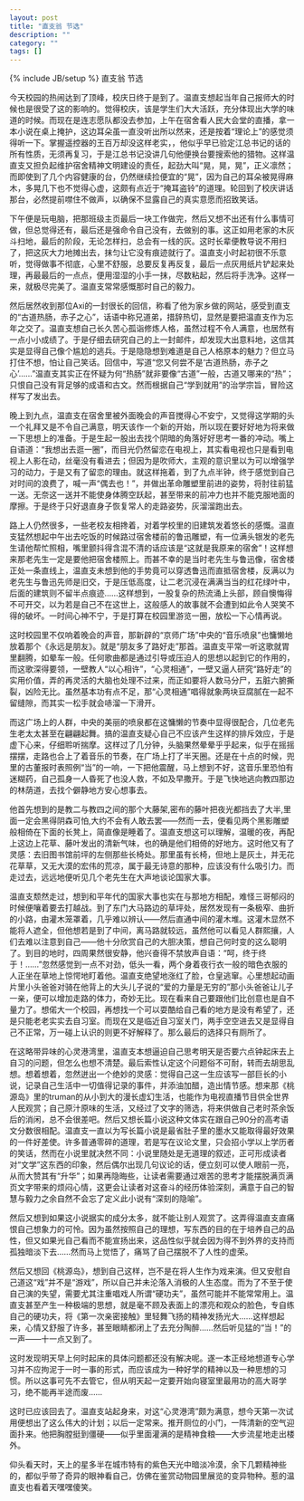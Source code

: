 ```yaml
---
layout: post
title: "直支翁 节选"
description: ""
category: ""
tags: []
---
```

{% include JB/setup %}
直支翁 节选

今天校园的热闹达到了顶峰，校庆日终于是到了。温直支想起当年自己报师大的时候也是很受了这的影响的。觉得校庆，该是学生们大大活跃，充分体现出大学的味道的时候。而现在是连志愿队都没去参加，上午在宿舍看人民大会堂的直播，拿一本小说在桌上掩护，这边耳朵虽一直没听出所以然来，还是按着“理论上”的感觉须得听一下。掌握遥控器的王百万却没这样老实，，他似乎早已验定江总书记的话的所有性质，无须再复习，于是江总书记没讲几句他便换台要搜索他的猎物。这样温直支又担负起维护宿舍精神文明建设的责任，起劲大叫“晃，晃，晃”，正义凛然；而即使到了几个内容健康的台，仍然继续捡便宜的“晃”，因为自己的耳朵被晃得麻木，多晃几下也不觉得心虚，这颇有点近于“掩耳盗铃”的道理。轮回到了校庆讲话那台，必然提前噤住不做声，以确保不显露自己的真实意愿而招致笑话。

下午便是玩电脑，把那班级主页最后一块工作做完，然后又想不出还有什么事情可做，但总觉得还有，最后还是强命令自己没有，去做别的事。这正如用老家的木灰斗扫地，最后的阶段，无论怎样扫，总会有一线的灰。这时长辈便教导说不用扫了，把这灰大力地摊出去，抹匀让它没有痕迹就行了。温直支小时起初很不乐意听，觉得做事不彻底，心里不舒服，总要反复再反复，最后一点灰用纸片铲起来处理，再最最后的一点点，便用湿湿的小手一抹，尽数粘起，然后将手洗净。这样一来，就极尽完美了。温直支常常感慨那时自己的毅力。

然后居然收到那位Axi的一封很长的回信，称看了他为家乡做的网站，感受到直支的“古道热肠，赤子之心”，话语中称兄道弟，措辞热切，显然是要把温直支作为忘年之交了。温直支想自己长久苦心孤诣修炼人格，虽然过程不令人满意，也居然有一点小小成绩了。于是仔细去研究自己的上一封邮件，却发现大出意料地，这信其实是显得自己像个尴尬的逃兵。于是隐隐想到难道是自己人格原本的魅力？但立马打住不想，怕让自己笑话。回信中，写道“您又何尝不是‘古道热肠，赤子之心’……”温直支其实正在怀疑为何“热肠”就非要像“古道”一般，古道又哪来的“热”；只恨自己没有背足够的成语和古文。然而根据自己“学到就用”的治学宗旨，冒险这样写了发出去。

晚上到九点，温直支在宿舍里被外面晚会的声音搅得心不安宁，又觉得这学期的头一个礼拜又是不令自己满意，明天该作一个新的开始，所以现在要好好地为将来做一下思想上的准备。于是生起一股出去找个阴暗的角落好好思考一番的冲动。嘴上自语道：“我想出去逛一圈”，而目光仍然留恋在电视上，其实看电视也只是看到电视上人影在动，丝毫没有看进去；但因为是吹师大，主观的意识里以为可以增强学习的动力，于是又有了留恋的理由。就这样拖着，到了九点半钟，终于感觉到自己对时间的浪费了，喊一声“偶去也！”，并做出革命雕塑里前进的姿势，将肘往前猛一送。无奈这一送并不能使身体腾空跃起，甚至带来的前冲力也并不能克服地面的摩擦。于是终于只好退直身子恢复常人的走路姿势，灰溜溜跑出去。

路上人仍然很多，一些老校友相搀着，对着学校里的旧建筑发着悠长的感慨。温直支猛然想起中午出去吃饭的时候路过宿舍楼前的鲁迅雕塑，有一位满头银发的老先生请他帮忙照相，嘴里颤抖得含混不清的话应该是“这就是我原来的宿舍”！这样想来那老先生一定是要他把宿舍楼照上。而甚不幸的是当时老先生与鲁迅像，宿舍楼正处一条直线上，温直支未想到他的手势竟可以穿透鲁迅而直抵宿舍楼，反满以为老先生与鲁迅先师是旧交，于是压低高度，让二老沉浸在满满当当的红花绿叶中，后面的建筑则不留半点痕迹……这样想到，一股复杂的热流涌上头部，顾自懊悔得不可开交，以为若是自己不在这世上，这般感人的故事就不会遭到如此令人哭笑不得的破坏。一时间心神不宁，于是打算在校园里游览一圈，放松一下心情再说。

这时校园里不仅响着晚会的声音，那新辟的“京师广场”中央的“音乐喷泉”也慵懒地放着那个《永远是朋友》。就是“朋友多了路好走”那首。温直支平常一听这歌就胃里翻腾，如晕车一般。任何歌曲都是通过引导或压迫人的思想以起到它的作用的，而这歌深得要领，一壁教人“以心相许”，“心灵相通”，一壁又逼人研究“路好走”的实用价值，弄的再灵活的大脑也处理不过来，而正如要将人数马分尸，五脏六腑撕裂，凶险无比。虽然基本功有点不足，那“心灵相通”唱得就象两块豆腐腻在一起不留缝隙，而其实一松手就会哧溜一下滑开。

而这广场上的人群，中央的美丽的喷泉都在这慵懒的节奏中显得很配合，几位老先生老太太甚至在翩翩起舞。搞的温直支疑心自己不应该产生这样的排斥效应，于是虚下心来，仔细聆听揣摩。这样过了几分钟，头脑果然晕晕乎乎起来，似乎在摇摇摆摆，走路也合上了着音乐的节奏，在广场上打了半天圈。还是在十点的时候，兜里的古董报时表照例“当”的一响，一下把他震醒，马上想到不好，这音乐里恐怕有迷糊药，自己孤身一人昏死了也没人救，不如及早撒开。于是飞快地逃向教四那边的林荫道，去找个僻静地方安心想事去。

他首先想到的是教二与教四之间的那个大藤架,密布的藤叶把夜光都挡去了大半,里面一定会黑得阴森可怕,大约不会有人敢去罢——然而一去，便看见两个黑影雕塑般相倚在下面的长凳上，简直像是睡着了。温直支想这可以理解，温暖的夜，再配上这边上花草、藤叶发出的清新气味，也的确是他们相倚的好地方。这时他又有了灵感：去旧图书馆前坪的左侧那些长椅处。那里虽有长椅，但地上是灰土，并无花花草草，又无大漠的宏伟的荒凉，属于最无诗意的那种，应该没有什么吸引力。而走过去，远远地便听见几个老先生在大声地谈论国家大事。

温直支颓然走过，想到和平年代的国家大事也实在与那地方相配，难怪三哥郁闷的时候便嚷着要去打越战。到了东门大马路边的草坪处，居然发现有一条极窄、曲折的小路，由灌木笼罩着，几乎难以辨认——然后直通中间的灌木堆。这灌木显然不能将人遮全，但他想若是到了中间，离马路就较远，虽然他可以看见人群熙攘，人们去难以注意到自己——他十分欣赏自己的大胆决策，想自己何时变的这么聪明了。到目的地时，四周果然很安静，他兴奋得不禁放声自语：“呵，终于终于！……”忽然感觉到一点不对劲，低头一看，两个身着夜行衣一般的暗色衣服的人正坐在草地上惊愕地盯着他。温直支绝望地涨红了脸，仓皇逃窜。心里想起动画片里小头爸爸对骑在他背上的大头儿子说的“爱的力量是无穷的”那小头爸爸让儿子一亲，便可以增加走路的体力，奇妙无比。现在看来自己要跟他们比创意也是自不量力了。想偌大一个校园，再想找一个可以耍酷给自己看的地方是没有希望了，还是只能老老实实去自习室。而现在又是临近自习室关门，两手空空进去又是显得自己不正常，万一碰上认识的则更不好解释了。那么最后的选择只有厕所了。

在这略带异味的心灵港湾里，温直支本想逼迫自己思考明天是否要六点钟起床去上自习的问题，但怎么也想不清楚。最后索性认定这个问题俗不可耐，转而去胡思乱想。想着想着，忽然迸出一个绝妙的灵感：觉得自己这一生应该写一部巨长的小说，记录自己生活中一切值得记录的事件，并添油加醋，造出情节感。想来那《桃源岛》里的truman的从小到大的漫长虚幻生活，也能作为电视直播节目供全世界人民观赏；自己原汁原味的生活，又经过了文字的筛选，将来供做自己老时茶余饭后的消闲，总不会很差吧。然后又想长篇小说这种文体实在跟自己90分的高考语文分数很相配。温直支一直以为写长篇小说是最省肚子里的墨水又能取得最好效果的一件好差使。许多普通零碎的道理，若是写在议论文里，只会招小学以上学历者的笑话，然而在小说里就决然不同：小说里随处是无道理的叙述，正可形成读者对“文学”这东西的印象，然后偶尔出现几句议论的话，便立刻可以使人眼前一亮，从而大赞其有“升华”；如果再隐晦些，让读者需要通过艰苦的思考才能摆脱满页满页文字带来的烦闷心情，这更会让读者对这奋斗的经历体验深刻，满意于自己的智慧与毅力之余自然不会忘了定义此小说有“深刻的隐喻”。

然后又想到如果这小说据实的成分太多，就不能让别人观赏了。这弄得温直支直痛恨自己想象力的可怜。因为虽然按照自己的理想，写东西的目的在于培养自己的品性，但又如果光自己看而不能宣扬出来，这品性似乎就会因为得不到外界的支持而孤独暗淡下去……然而马上觉悟了，痛骂了自己摆脱不了人性的虚荣。

然后又想回《桃源岛》，想到自己这样，岂不是在将人生作为戏来演。但又安慰自己道这“戏”并不是“游戏”，所以自己并未沦落入消极的人生态度。而为了不至于使自己演的失望，需要尤其注重唱戏人所谓“硬功夫”，虽然可能并不能常常用上。温直支甚至产生一种极端的思想，就是毫不顾及表面上的漂亮和观众的脸色，专自练自己的硬功夫，将《第一次亲密接触》里轻舞飞扬的精神发扬光大……这样想起来，心情又舒服了许多，甚至眼睛都闭上了去充分陶醉……然后听见猛的“当！”的一声——十一点又到了。

这时发现明天早上何时起床的具体问题都还没有解决呢。遂一本正经地想道专心学习并不应拘泥于一时一事的形式，而应该成为一种好学的精神以及一种思想的习惯。所以这事可先不去管它，但从明天起一定要开始向寝室里最用功的高大哥学习，绝不能再半途而废……

这时已应该回去了。温直支站起身来，对这“心灵港湾”颇为满意，想今天第一次试用便想出了这么伟大的计划；以后一定常来。推开厕位的小门，一阵清新的空气迎面扑来。他把胸膛挺到僵硬——似乎里面灌满的是精神食粮——大步流星地走出楼外。

仰头看天时，天上的星多半在城市特有的紫色天光中暗淡冷漠，余下几颗精神些的，都似乎带了奇异的眼神看自己，仿佛在鉴赏动物园里展览的变异物种。惹的温直支也看着天嘿嘿傻笑。
